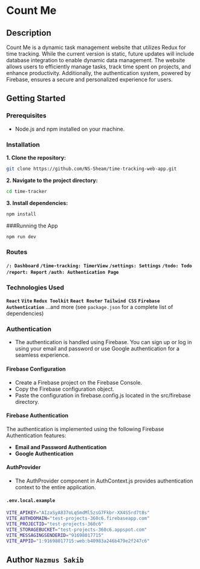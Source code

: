 # Count Me

## Description

Count Me is a dynamic task management website that utilizes Redux for time tracking. While the current version is static, future updates will include database integration to enable dynamic data management. The website allows users to efficiently manage tasks, track time spent on projects, and enhance productivity. Additionally, the authentication system, powered by Firebase, ensures a secure and personalized experience for users.

## Getting Started

### Prerequisites

- Node.js and npm installed on your machine.

### Installation

**1. Clone the repository:**

```bash
git clone https://github.com/NS-Sheam/time-tracking-web-app.git
```

**2. Navigate to the project directory:**

```bash
cd time-tracker
```

**3. Install dependencies:**

```bash
npm install
```

###Running the App

```bash
npm run dev
```

### Routes

**`/: Dashboard`**
**`/time-tracking: TimerView`**
**`/settings: Settings`**
**`/todo: Todo`**
**`/report: Report`**
**`/auth: Authentication Page`**

### Technologies Used

**`React`**
**`Vite`**
**`Redux Toolkit`**
**`React Router`**
**`Tailwind CSS`**
**`Firebase Authentication`**
...and more (see `package.json` for a complete list of dependencies)

### Authentication

- The authentication is handled using Firebase. You can sign up or log in using your email and password or use Google authentication for a seamless experience.

#### Firebase Configuration

- Create a Firebase project on the Firebase Console.
- Copy the Firebase configuration object.
- Paste the configuration in firebase.config.js located in the src/firebase directory.

#### Firebase Authentication

The authentication is implemented using the following Firebase Authentication features:

- **Email and Password Authentication**
- **Google Authentication**

#### AuthProvider

- The AuthProvider component in AuthContext.js provides authentication context to the entire application.

#### `.env.local.example`

```bash
VITE_APIKEY="AIzaSyA837oLqSmdMl5zsG7Fkbr-XX4S5rd7t8s"
VITE_AUTHDOMAIN="test-projects-360c6.firebaseapp.com"
VITE_PROJECTID="test-projects-360c6"
VITE_STORAGEBUCKET="test-projects-360c6.appspot.com"
VITE_MESSAGINGSENDERID="91698017715"
VITE_APPID="1:91698017715:web:b40983a246b479e2f247c6"

```

## Author `Nazmus Sakib`

